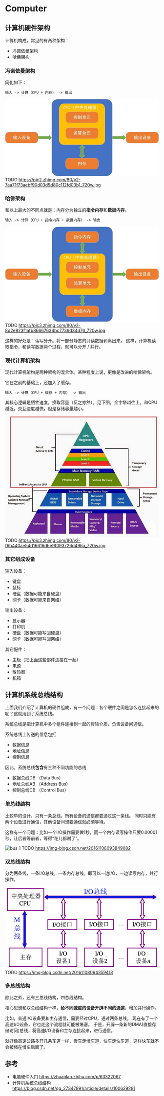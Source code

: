 # Computer

## 计算机硬件架构

计算机构成，常见的有两种架构：
- 冯诺依曼架构
- 哈佛架构

### 冯诺依曼架构

简化如下：

~~~
输入 -> 计算（CPU + 内存） -> 输出
~~~

![computer_arc_1](img/computer_arc_1.jpg)
TODO
https://pic2.zhimg.com/80/v2-7aa71f73aebf90d03d5d80c112fd03b1_720w.jpg

### 哈佛架构

和以上最大的不同点就是：内存分为独立的**指令内存**和**数据内存**。

~~~
输入 -> 计算（CPU + 指令内存 + 数据内存） -> 输出
~~~

![computer_arc_2](img/computer_arc_2.jpg)
TODO
https://pic3.zhimg.com/80/v2-8d2e823f1afb86667634bc7739d34d76_720w.jpg

这样的好处是：读写分开。将一部分静态的只读数据剥离出来。
这样，计算机读取指令，和读写数据两个过程，就可以分开 / 并行。

### 现代计算机架构

现代计算机架构是两种架构的混合体。某种程度上说，更像是改进的哈佛架构。

它在之前的基础上，还加入了缓存。

~~~
输入 -> 计算（CPU + 缓存 + 内存） -> 输出
~~~

其核心逻辑是牺牲速度，换取容量（反之亦然）。见下图，金字塔越往上，和CPU越近，交互速度越快，但是存储容量越小。

![computer_arc_3](img/computer_arc_3.jpg)
TODO
https://pic3.zhimg.com/80/v2-f6b440ae54d16616d6e9f093726d496a_720w.jpg

### 其它组成设备

输入设备：

- 键盘
- 鼠标
- 硬盘（数据可能来自硬盘）
- 网卡（数据可能来自网络）

输出设备：

- 显示器
- 打印机
- 硬盘（数据可能写回硬盘）
- 网卡（数据可能写回网络）

其它配件：

- 主板（把上面这些部件连接在一起）
- 电源
- 散热器
- 机箱

## 计算机系统总线结构

上面我们介绍了计算机的硬件组成，有一个问题：各个硬件之间是怎么连接起来的呢？这就用到了系统总线。

系统总线是把计算机中多个组件连接到一起的传输介质，负责设备间通信。

系统总线上传送的信息包括
- 数据信息
- 地址信息
- 控制信息

因此，系统总线**包含**有三种不同功能的总线
- 数据总线DB （Data Bus）
- 地址总线AB （Address Bus）
- 控制总线CB （Control Bus）

### 单总线结构

比较早的设计，只有一条总线，所有设备的通信都要通过这一条线。
同时只能有两个设备进行通信，其他设备间想要通信就必须等待。

这样有一个问题：比如一个I/O操作需要做1秒，而一个内存读写操作只要0.00001秒，让后者等前者，等得“花儿都谢了”。

![bus_1](img/bus_1.PNG)
TODO
https://img-blog.csdn.net/20161108093849082

### 双总线结构

分为两条线，一条I/O总线，一条内存总线。即可以一边I/O，一边读写内存，并行操作。

![bus_2](img/bus_2.PNG)
TODO
https://img-blog.csdn.net/20161108094359418

### 多总线结构

除此之外，还有三总线结构，四总线结构。

核心思想和双总线结构一样，**给不同速度的设备开辟不同的通道**，增加并行操作。

比如，普通I/O设备要和主存通信，需要经过CPU，通过两条总线。
现在有了一个高速I/O设备，它也走这个流程就可能被堵塞。
于是，开辟一条新的DMA(直接存储访问)总线，将高速I/O设备和主存连接起来，进行通信。

就好像高速公路多开几条车道一样，慢车走慢车道，快车走快车道，这样快车就不会被堵在慢车后面了。

## 参考

- 电脑硬件入门 <https://zhuanlan.zhihu.com/p/63322067>
- 计算机系统总线结构 <https://blog.csdn.net/qq_27347991/article/details/100629281>
